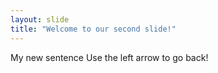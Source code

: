 ```yaml
---
layout: slide
title: "Welcome to our second slide!"
---
```

My new sentence
Use the left arrow to go back!